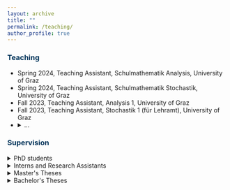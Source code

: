 ```yaml
---
layout: archive
title: ""
permalink: /teaching/
author_profile: true
---
```


### <span style="color:rgb(0, 51, 89)"> Teaching

* Spring 2024, Teaching Assistant, Schulmathematik Analysis, University of Graz
* Spring 2024, Teaching Assistant, Schulmathematik Stochastik, University of Graz
* Fall 2023, Teaching Assistant, Analysis 1, University of Graz
* Fall 2023, Teaching Assistant, Stochastik 1 (für Lehramt), University of Graz
* <details><summary>...</summary>
  <ul>
  <li> Spring 2023, Teaching Assistant, Lineare Algebra 2, University of Graz </li>
  <li> Spring 2023, Teaching Assistant, Stochastik 2 (für Lehramt), University of Graz </li>
  <li> Spring 2020, Teaching Assistant, Numerische Mathematik (EI), Technical University of Munich, online </li>
  <li> Fall 2019, Teaching Assistant, Nonlinear Optimization: Advanced, Technical University of Munich </li>
  <li> Spring 2019, Teaching Assistant, Modern Methods in Nonlinear Optimization (Optimization in Banach Spaces), Technical University of Munich </li>
  <li> Spring 2019, Teaching Assistant, Hauptseminar: Methoden und Anwendungen der Nichtlinearen Optimierung, Technical University of Munich </li>
  <li> Fall 2018, Teaching Assistant, Einführung in Softwaretools zur nichtlinearen Optimierung, Technical University of Munich </li>
  <li> Spring 2018, Lecturer, Ferienkurs Analysis 2, Technical University of Munich </li>
  <li> Fall 2017, Teaching Assistant, Nichtlineare Optimierung: Grundlagen, Technical University of Munich </li>
  <li> Fall 2016, Teaching Assistant, Einführung in Softwaretools zur nichtlinearen Optimierung, Technical University of Munich </li>
  <li> Spring 2016, Teaching Assistant, Hauptseminar: Methoden und Anwendungen der Nichtlinearen Optimierung, Technical University of Munich </li>
  </ul>
  </details>


### <span style="color:rgb(0, 51, 89)"> Supervision

<details><summary>PhD students</summary>
<ul>
<li> since 2022, co-supervision of Ottar Hellan; together with Miroslav Kuchta, Kent-Andre Mardal </li>
</ul>
</details>

<details><summary>Interns and Research Assistants</summary>
<ul>
<li> Spring 2022, Hanne Rokstad, Simula Summer Intern (6 weeks), <i>Image Registration</i> </li>
<li> Spring 2020, Franziska Neumann, Student Research Assistant (2 month), <i>Shape and Topology Optimization</i> </li>
</ul>
</details>

<details><summary>Master's Theses</summary>
<ul>
<li> Spring 2022, together with Henrik Finsberg and Nickolas Forsch; Bendik Steinsvåg Dalen, <i>Characterization of Cardiac Cellular Dynamics Using Physics-Informed Neural Networks</i> </li>
<li> Spring 2021, together with Michael Ulbrich; Leon Baeck, <i>Topology Optimization of the Robust Compliance using the Topological Derivative</i></li>
<li> Spring 2020, together with Michael Ulbrich; Franziska Neumann, <i>Phase Field Approaches for Shape and Topology Optimization</i> </li>
<li> Spring 2018, together with Michael Ulbrich; Lara Senger, <i>Theoretical and Numerical Analysis of a Shape Opitmization Problem for Fluid Mechanics Using a Phase Field Approach</i> </li>
<li> Spring 2017, together with Michael Ulbrich; Dominik Otto, <i>Penalty Schemes and Nonlinear Multigrid Algorithms for the Optimal Control of Elliptic Variational Inequalities</i> </li>
</ul>
</details>

<details><summary>Bachelor's Theses</summary>
<ul> 
<li> Fall 2019, together with Michael Ulbrich; Simon Fuchsgruber, <i>Gauss-Seidel und Jacobi-Proximal ADMM für separable konvexe Probleme</i> </li>
<li> Spring 2016, together with Michael Ulbrich; Johannes Hog, <i>Stochastische Methoden zur Lösung großer Optimierungsprobleme im Maschinellen Lernen</i> </li>
</ul>
</details>

